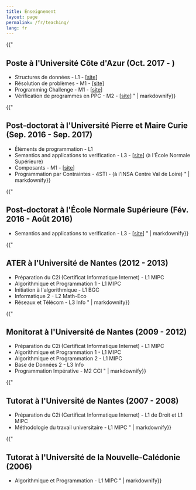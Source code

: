 ```yaml
---
title: Enseignement
layout: page
permalink: /fr/teaching/
lang: fr
---
```



<section>

{{"
# Poste à l'Université Côte d'Azur (Oct. 2017 - )
- Structures de données - L1 - [[site](http://i3s.unice.fr/licence-info/l2/structures-et-c/)]
- Résolution de problèmes - M1 - [[site](http://i3s.unice.fr/master-info/s1/resolution-problemes/)]
- Programming Challenge - M1 - [[site](http://i3s.unice.fr/master-info/s1/programming-challenge/)]
- Vérification de programmes en PPC - M2 - [[site](http://i3s.unice.fr/master-info/s3/verification-de-programmes-en-ppc/)]
" | markdownify}}
</section>

<section class="highlight">

{{"
# Post-doctorat à l'Université Pierre et Maire Curie (Sep. 2016 - Sep. 2017)

- Éléments de programmation - L1
- Semantics and applications to verification - L3 - [[site](http://www.di.ens.fr/~rival/semverif-2017/)] (à l'École Normale Supérieure)
- Composants - M1 - [[site](https://www-master.ufr-info-p6.jussieu.fr:8083/2016/CPS)]
- Programmation par Contraintes - 4STI - (à l'INSA Centre Val de Loire)
" | markdownify}}
</section>

<section>

{{"
# Post-doctorat à l'École Normale Supérieure (Fév. 2016 - Août 2016)

- Semantics and applications to verification - L3 - [[site](http://www.di.ens.fr/~rival/semverif-2016/)]
" | markdownify}}
</section>

<section class="highlight">

{{"
# ATER à l'Université de Nantes (2012 - 2013)

- Préparation du C2i (Certificat Informatique Internet) - L1 MIPC
- Algorithmique et Programmation 1 - L1 MIPC
- Initiation à l'algorithmique - L1 BGC
- Informatique 2 - L2 Math-Eco
- Réseaux et Télécom - L3 Info
" | markdownify}}
</section>

<section class="highlight">

{{"
# Monitorat à l'Université de Nantes (2009 - 2012)

- Préparation du C2i (Certificat Informatique Internet) - L1 MIPC
- Algorithmique et Programmation 1 - L1 MIPC
- Algorithmique et Programmation 2 - L1 MIPC
- Base de Données 2 - L3 Info
- Programmation Impérative - M2 CCI
" | markdownify}}
</section>

<section>

{{"
# Tutorat à l'Université de Nantes (2007 - 2008)

- Préparation du C2i (Certificat Informatique Internet) - L1 de Droit et L1 MIPC
- Méthodologie du travail universitaire - L1 MIPC
" | markdownify}}
</section>

<section class="highlight">

{{"
# Tutorat à l'Université de la Nouvelle-Calédonie (2006)

- Algorithmique et Programmation - L1 MIPC
" | markdownify}}
</section>

